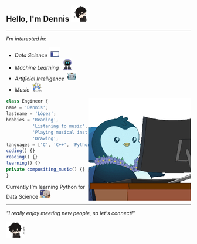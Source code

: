 <h2> Hello, I'm Dennis <img src="gifs/anime.gif" width="50"> </h2>

-------------------

<p><em>I’m interested in: 
<div>
  <ul>
    <li>Data Science <img src="gifs/digital.gif" width="30"></li>
    <li>Machine Learning <img src="gifs/machine.gif" width="30"></li>
    <li>Artificial Intelligence <img src="gifs/robot.gif" width="30"></li>
    <li>Music <img src="gifs/drums.gif" width="30"></li>
  </ul>
</div>
</em>
</p>
<p> <img align='right' src="gifs/work.gif" width="280">

```typescript
class Engineer {
name = 'Dennis';
lastname = 'López';
hobbies = 'Reading', 
          'Listening to music', 
          'Playing musical instruments', 
          'Drawing';
languages = ['C', 'C++', 'Python'];
coding() {}
reading() {}
learning() {}
private compositing_music() {}
}
```

</p>

<p>
Currently I’m learning Python for Data Science <img src="gifs/studying.gif" width="30"> </p>

---------------------------

<div>
  <em>"I really enjoy meeting new people, so let's connect!" 
    <p> <img align='center' <img src="gifs/excuse.gif" width="50"> </em> </p>
</div>
